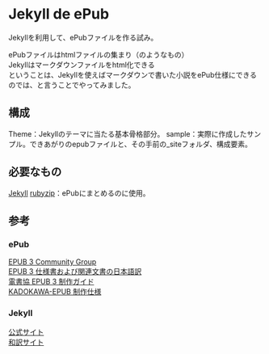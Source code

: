 # Jekyll de ePub
Jekyllを利用して、ePubファイルを作る試み。

ePubファイルはhtmlファイルの集まり（のようなもの）  
Jekyllはマークダウンファイルをhtml化できる  
ということは、Jekyllを使えばマークダウンで書いた小説をePub仕様にできるのでは、と言うことでやってみました。

## 構成
Theme：Jekyllのテーマに当たる基本骨格部分。
sample：実際に作成したサンプル。できあがりのepubファイルと、その手前の_siteフォルダ、構成要素。

## 必要なもの
[Jekyll](https://jekyllrb.com/)
[rubyzip](https://github.com/rubyzip/rubyzip)：ePubにまとめるのに使用。

## 参考
### ePub
[EPUB 3 Community Group](https://www.w3.org/publishing/groups/epub3-cg/)  
[EPUB 3 仕様書および関連文書の日本語訳](https://imagedrive.github.io/spec/)  
[電書協 EPUB 3 制作ガイド](http://ebpaj.jp/counsel/guide)  
[KADOKAWA-EPUB 制作仕様](http://kadokawa-epub.bookwalker.co.jp/)  

### Jekyll
[公式サイト](https://jekyllrb.com/)  
[和訳サイト](https://jekyllrb-ja.github.io/)
